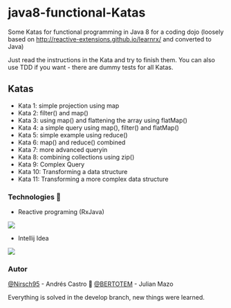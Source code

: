 java8-functional-Katas
======================
Some Katas for functional programming in Java 8 for a coding dojo (loosely based on http://reactive-extensions.github.io/learnrx/ and converted to Java)

Just read the instructions in the Kata and try to finish them. You can also use TDD if you want - there are dummy tests for all Katas.

Katas
-----

* Kata 1: simple projection using map
* Kata 2: filter() and map()
* Kata 3: using map() and flattening the array using flatMap()
* Kata 4: a simple query using map(), filter() and flatMap()
* Kata 5: simple example using reduce()
* Kata 6: map() and reduce() combined
* Kata 7: more advanced queryin
* Kata 8: combining collections using zip()
* Kata 9: Complex Query
* Kata 10: Transforming a data structure
* Kata 11: Transforming a more complex data structure

### Technologies :wrench:

*	Reactive programing (RxJava)

![](https://www.couchbase.com/blog/wp-content/uploads/2018/12/ReactiveX_Logo.png)

* Intellij Idea

![](https://dashboard.snapcraft.io/site_media/appmedia/2017/10/logo_zjwX5FR.png)

### Autor
[@Nirsch95](https://github.com/Nirsch95) - Andrés Castro :wolf:
[@BERTOTEM](https://github.com/BERTOTEM) - Julian Mazo

Everything is solved in the develop branch, new things were learned.
